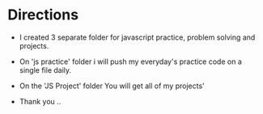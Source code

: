 # Directions 

* I created 3 separate folder for javascript practice, problem solving and projects.

* On 'js practice' folder i will push my everyday's practice code on a single file daily.
* On the 'JS Project' folder You will get all of my projects'

* Thank you ..
